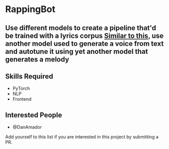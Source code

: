 # RappingBot

## Use different models to create a pipeline that'd be trained with a lyrics corpus [Similar to this](https://theselyricsdonotexist.com/), use another model used to generate a voice from text and autotune it using yet another model that generates a melody


## Skills Required

- PyTorch
- NLP
- Frontend

## Interested People
- @DanAmador

Add yourself to this list if you are interested in this project by submitting a PR.
